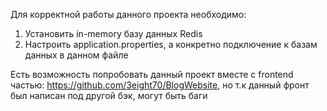 Для корректной работы данного проекта необходимо:  
1. Установить in-memory базу данных Redis  
2. Настроить application.properties, а конкретно подключение к базам данных в данном файле

Есть возможность попробовать данный проект вместе с frontend частью: https://github.com/3eight70/BlogWebsite, но т.к данный фронт был написан под другой бэк, могут быть баги
